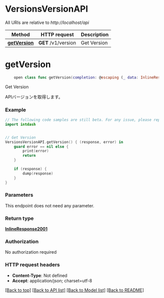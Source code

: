 # VersionsVersionAPI

All URIs are relative to *http://localhost/api*

Method | HTTP request | Description
------------- | ------------- | -------------
[**getVersion**](VersionsVersionAPI.md#getversion) | **GET** /v1/version | Get Version


# **getVersion**
```swift
    open class func getVersion(completion: @escaping (_ data: InlineResponse2001?, _ error: Error?) -> Void)
```

Get Version

APIバージョンを取得します。

### Example
```swift
// The following code samples are still beta. For any issue, please report via http://github.com/OpenAPITools/openapi-generator/issues/new
import intdash


// Get Version
VersionsVersionAPI.getVersion() { (response, error) in
    guard error == nil else {
        print(error)
        return
    }

    if (response) {
        dump(response)
    }
}
```

### Parameters
This endpoint does not need any parameter.

### Return type

[**InlineResponse2001**](InlineResponse2001.md)

### Authorization

No authorization required

### HTTP request headers

 - **Content-Type**: Not defined
 - **Accept**: application/json; charset=utf-8

[[Back to top]](#) [[Back to API list]](../README.md#documentation-for-api-endpoints) [[Back to Model list]](../README.md#documentation-for-models) [[Back to README]](../README.md)

